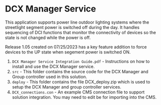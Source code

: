 # DCX Manager Service
This application supports power line outdoor lighting systems where the streetlight segment power is switched off during the day.  It handles sequencing of DCI functions that monitor the connectivity of devices so the state is not changed while the power is off.

Release 1.05 created on 07/25/2023 has a key feature addition to force devices to the UP state when segement power is switched ON.

1. `DCX Manager Service Integration Guide.pdf` - Instructions on how to install and use the DCX Manager service.
2. `src` - This folder contains the source code for the DCX Manager and Group controller used in this solution.
3. `deploy` - This folder contains the file DCX_deploy.zip which is used to setup the DCX Manager and group controller services. 
4. `DCX_connections.con` - An example CMS connection file to support solution integration.  You may need to edit be for importing into the CMS. 
